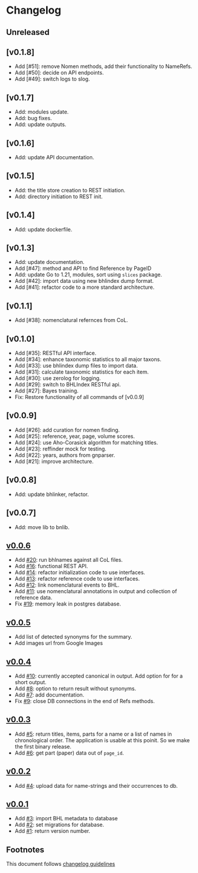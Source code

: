 # Changelog

## Unreleased

## [v0.1.8]

- Add [#51]: remove Nomen methods, add their functionality to NameRefs.
- Add [#50]: decide on API endpoints.
- Add [#49]: switch logs to slog.

## [v0.1.7]

- Add: modules update.
- Add: bug fixes.
- Add: update outputs.

## [v0.1.6]

- Add: update API documentation.

## [v0.1.5]

- Add: the title store creation to REST initiation.
- Add: directory initiation to REST init.

## [v0.1.4]

- Add: update dockerfile.

## [v0.1.3]

- Add: update documentation.
- Add [#47]: method and API to find Reference by PageID
- Add: update Go to 1.21, modules, sort using `slices` package.
- Add [#42]: import data using new bhlindex dump format.
- Add [#41]: refactor code to a more standard architecture.

## [v0.1.1]

- Add [#38]: nomenclatural refernces from CoL.

## [v0.1.0]

- Add [#35]: RESTful API interface.
- Add [#34]: enhance taxonomic statistics to all major taxons.
- Add [#33]: use bhlindex dump files to import data.
- Add [#31]: calculate taxonomic statistics for each item.
- Add [#30]: use zerolog for logging.
- Add [#29]: switch to BHLIndex RESTful api.
- Add [#27]: Bayes training.
- Fix: Restore functionality of all commands of [v0.0.9]

## [v0.0.9]

- Add [#26]: add curation for nomen finding.
- Add [#25]: reference, year, page, volume scores.
- Add [#24]: use Aho-Corasick algorithm for matching titles.
- Add [#23]: reffinder mock for testing.
- Add [#22]: years, authors from gnparser.
- Add [#21]: improve architecture.

## [v0.0.8]

- Add: update bhlinker, refactor.

## [v0.0.7]

- Add: move lib to bnlib.

## [v0.0.6]

- Add [#20]: run bhlnames against all CoL files.
- Add [#16]: functional REST API.
- Add [#14]: refactor initialization code to use interfaces.
- Add [#13]: refactor reference code to use interfaces.
- Add [#12]: link nomenclatural events to BHL.
- Add [#11]: use nomenclatural annotations in output and collection of reference
  data.
- Fix [#19]: memory leak in postgres database.

## [v0.0.5]

- Add list of detected synonyms for the summary.
- Add images url from Google Images

## [v0.0.4]

- Add [#10]: currently accepted canonical in output. Add option for
  for a short output.
- Add [#8]: option to return result without synonyms.
- Add [#7]: add documentation.
- Fix [#9]: close DB connections in the end of Refs methods.

## [v0.0.3]

- Add [#5]: return titles, items, parts for a name or a list of names
  in chronological order.
  The application is usable at this poinit. So we make
  the first binary release.
- Add [#6]: get part (paper) data out of `page_id`.

## [v0.0.2]

- Add [#4]: upload data for name-strings and their occurrences to db.

## [v0.0.1]

- Add [#3]: import BHL metadata to database
- Add [#2]: set migrations for database.
- Add [#1]: return version number.

## Footnotes

This document follows [changelog guidelines]

[v0.0.6]: https://github.com/gnames/bhlnames/compare/v0.0.5...v0.0.6
[v0.0.5]: https://github.com/gnames/bhlnames/compare/v0.0.4...v0.0.5
[v0.0.4]: https://github.com/gnames/bhlnames/compare/v0.0.3...v0.0.4
[v0.0.3]: https://github.com/gnames/bhlnames/compare/v0.0.2...v0.0.3
[v0.0.2]: https://github.com/gnames/bhlnames/compare/v0.0.1...v0.0.2
[v0.0.1]: https://github.com/gnames/bhlnames/compare/v0.0.0...v0.0.1
[#20]: https://github.com/gnames/bhlnames/issues/20
[#19]: https://github.com/gnames/bhlnames/issues/19
[#18]: https://github.com/gnames/bhlnames/issues/18
[#17]: https://github.com/gnames/bhlnames/issues/17
[#16]: https://github.com/gnames/bhlnames/issues/16
[#15]: https://github.com/gnames/bhlnames/issues/15
[#14]: https://github.com/gnames/bhlnames/issues/14
[#13]: https://github.com/gnames/bhlnames/issues/13
[#12]: https://github.com/gnames/bhlnames/issues/12
[#11]: https://github.com/gnames/bhlnames/issues/11
[#10]: https://github.com/gnames/bhlnames/issues/10
[#9]: https://github.com/gnames/bhlnames/issues/9
[#8]: https://github.com/gnames/bhlnames/issues/8
[#7]: https://github.com/gnames/bhlnames/issues/7
[#6]: https://github.com/gnames/bhlnames/issues/6
[#5]: https://github.com/gnames/bhlnames/issues/5
[#4]: https://github.com/gnames/bhlnames/issues/4
[#3]: https://github.com/gnames/bhlnames/issues/3
[#2]: https://github.com/gnames/bhlnames/issues/2
[#1]: https://github.com/gnames/bhlnames/issues/1
[changelog guidelines]: https://github.com/olivierlacan/keep-a-changelog
